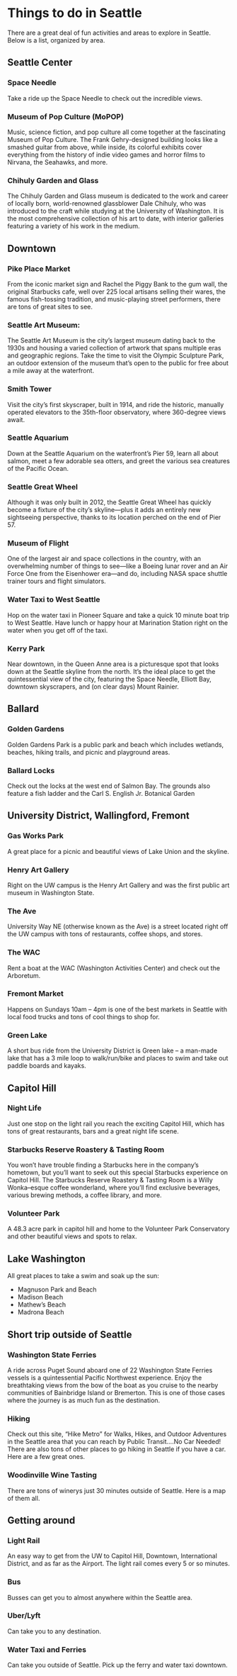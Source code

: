 # Things to do in Seattle

There are a great deal of fun activities and areas to explore in Seattle. Below is a list, organized by area.

## Seattle Center

### Space Needle

Take a ride up the Space Needle to check out the incredible views.

### Museum of Pop Culture (MoPOP)

Music, science fiction, and pop culture all come together at the fascinating Museum of Pop Culture. The Frank Gehry-designed building looks like a smashed guitar from above, while inside, its colorful exhibits cover everything from the history of indie video games and horror films to Nirvana, the Seahawks, and more.

### Chihuly Garden and Glass

The Chihuly Garden and Glass museum is dedicated to the work and career of locally born, world-renowned glassblower Dale Chihuly, who was introduced to the craft while studying at the University of Washington. It is the most comprehensive collection of his art to date, with interior galleries featuring a variety of his work in the medium.

## Downtown

### Pike Place Market

From the iconic market sign and Rachel the Piggy Bank to the gum wall, the original Starbucks cafe, well over 225 local artisans selling their wares, the famous fish-tossing tradition, and music-playing street performers, there are tons of great sites to see.

### Seattle Art Museum: 

The Seattle Art Museum is the city’s largest museum dating back to the 1930s and housing a varied collection of artwork that spans multiple eras and geographic regions. Take the time to visit the Olympic Sculpture Park, an outdoor extension of the museum that’s open to the public for free about a mile away at the waterfront.

### Smith Tower

Visit the city’s first skyscraper, built in 1914, and ride the historic, manually operated elevators to the 35th-floor observatory, where 360-degree views await.

### Seattle Aquarium

Down at the Seattle Aquarium on the waterfront’s Pier 59, learn all about salmon, meet a few adorable sea otters, and greet the various sea creatures of the Pacific Ocean.

### Seattle Great Wheel

Although it was only built in 2012, the Seattle Great Wheel has quickly become a fixture of the city’s skyline—plus it adds an entirely new sightseeing perspective, thanks to its location perched on the end of Pier 57.

### Museum of Flight

One of the largest air and space collections in the country, with an overwhelming number of things to see—like a Boeing lunar rover and an Air Force One from the Eisenhower era—and do, including NASA space shuttle trainer tours and flight simulators.

### Water Taxi to West Seattle

Hop on the water taxi in Pioneer Square and take a quick 10 minute boat trip to West Seattle. Have lunch or happy hour at Marination Station right on the water when you get off of the taxi.

### Kerry Park

Near downtown, in the Queen Anne area is a picturesque spot that looks down at the Seattle skyline from the north. It’s the ideal place to get the quintessential view of the city, featuring the Space Needle, Elliott Bay, downtown skyscrapers, and (on clear days) Mount Rainier.

## Ballard

### Golden Gardens 

Golden Gardens Park is a public park and beach which includes wetlands, beaches, hiking trails, and picnic and playground areas.

### Ballard Locks

Check out the locks at the west end of Salmon Bay. The grounds also feature a fish ladder and the Carl S. English Jr. Botanical Garden

## University District, Wallingford, Fremont

### Gas Works Park

A great place for a picnic and beautiful views of Lake Union and the skyline.

### Henry Art Gallery

Right on the UW campus is the Henry Art Gallery and was the first public art museum in Washington State.
### The Ave

University Way NE (otherwise known as the Ave) is a street located right off the UW campus with tons of restaurants, coffee shops, and stores.

### The WAC

Rent a boat at the WAC (Washington Activities Center) and check out the Arboretum.

### Fremont Market

Happens on Sundays 10am – 4pm is one of the best markets in Seattle with local food trucks and tons of cool things to shop for.

### Green Lake

A short bus ride from the University District is Green lake – a man-made lake that has a 3 mile loop to walk/run/bike and places to swim and take out paddle boards and kayaks.

## Capitol Hill

### Night Life

Just one stop on the light rail you reach the exciting Capitol Hill, which has tons of great restaurants, bars and a great night life scene.

### Starbucks Reserve Roastery & Tasting Room

You won’t have trouble finding a Starbucks here in the company’s hometown, but you’ll want to seek out this special Starbucks experience on Capitol Hill. The Starbucks Reserve Roastery & Tasting Room is a Willy Wonka–esque coffee wonderland, where you’ll find exclusive beverages, various brewing methods, a coffee library, and more.

### Volunteer Park

A 48.3 acre park in capitol hill and home to the Volunteer Park Conservatory and other beautiful views and spots to relax.

## Lake Washington

All great places to take a swim and soak up the sun:

* Magnuson Park and Beach
* Madison Beach
* Mathew’s Beach
* Madrona Beach

## Short trip outside of Seattle

### Washington State Ferries

A ride across Puget Sound aboard one of 22 Washington State Ferries vessels is a quintessential Pacific Northwest experience. Enjoy the breathtaking views from the bow of the boat as you cruise to the nearby communities of Bainbridge Island or Bremerton. This is one of those cases where the journey is as much fun as the destination.

### Hiking

Check out this site, “Hike Metro” for Walks, Hikes, and Outdoor Adventures in the Seattle area that you can reach by Public Transit….No Car Needed! There are also tons of other places to go hiking in Seattle if you have a car. Here are a few great ones.

### Woodinville Wine Tasting

There are tons of winerys just 30 minutes outside of Seattle. Here is a map of them all.

## Getting around

### Light Rail
An easy way to get from the UW to Capitol Hill, Downtown, International District, and as far as the Airport. The light rail comes every 5 or so minutes.

### Bus
Busses can get you to almost anywhere within the Seattle area.

### Uber/Lyft

Can take you to any destination.

### Water Taxi and Ferries

Can take you outside of Seattle. Pick up the ferry and water taxi downtown.